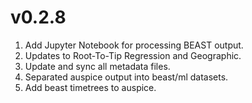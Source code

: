 # v0.2.8

1. Add Jupyter Notebook for processing BEAST output.
1. Updates to Root-To-Tip Regression and Geographic.
1. Update and sync all metadata files.
1. Separated auspice output into beast/ml datasets.
1. Add beast timetrees to auspice.
